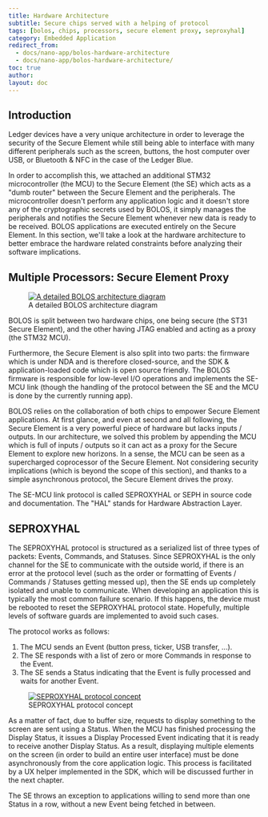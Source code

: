 ```yaml
---
title: Hardware Architecture
subtitle: Secure chips served with a helping of protocol
tags: [bolos, chips, processors, secure element proxy, seproxyhal]
category: Embedded Application
redirect_from: 
  - docs/nano-app/bolos-hardware-architecture
  - docs/nano-app/bolos-hardware-architecture/
toc: true
author:
layout: doc
---
```




## Introduction

Ledger devices have a very unique architecture in order to leverage the security of the Secure Element while still being able to interface with many different peripherals such as the screen, buttons, the host computer over USB, or Bluetooth & NFC in the case of the Ledger Blue.

In order to accomplish this, we attached an additional STM32 microcontroller (the MCU) to the Secure Element (the SE) which acts as a "dumb router" between the Secure Element and the peripherals. The microcontroller doesn't perform any application logic and it doesn't store any of the cryptographic secrets used by BOLOS, it simply manages the peripherals and notifies the Secure Element whenever new data is ready to be received. BOLOS applications are executed entirely on the Secure Element. In this section, we'll take a look at the hardware architecture to better embrace the hardware related constraints before analyzing their software implications.

## Multiple Processors: Secure Element Proxy

<!-- ------------- Image ------------- -->
<div class="uk-text-center">
	<figure>
	<a href="/bolos_architecture.png" style="border-bottom: none;">
		<img src="/bolos_architecture.png" class="align-center" alt="A detailed BOLOS architecture diagram" />
	</a>
	<figcaption aria-hidden="true">A detailed BOLOS architecture diagram</figcaption>
	</figure>
</div>
<!-- --------------------------------- -->

BOLOS is split between two hardware chips, one being secure (the ST31 Secure Element), and the other having JTAG enabled and acting as a proxy (the STM32 MCU).

Furthermore, the Secure Element is also split into two parts: the firmware which is under NDA and is therefore closed-source, and the SDK & application-loaded code which is open source friendly. The BOLOS firmware is responsible for low-level I/O operations and implements the SE-MCU link (though the handling of the protocol between the SE and the MCU is done by the currently running app).

BOLOS relies on the collaboration of both chips to empower Secure Element applications. At first glance, and even at second and all following, the Secure Element is a very powerful piece of hardware but lacks inputs / outputs. In our architecture, we solved this problem by appending the MCU which is full of inputs / outputs so it can act as a proxy for the Secure Element to explore new horizons. In a sense, the MCU can be seen as a supercharged coprocessor of the Secure Element. Not considering security implications (which is beyond the scope of this section), and thanks to a simple asynchronous protocol, the Secure Element drives the proxy.

The SE-MCU link protocol is called SEPROXYHAL or SEPH in source code and documentation. The "HAL" stands for Hardware Abstraction Layer.

## SEPROXYHAL

The SEPROXYHAL protocol is structured as a serialized list of three types of packets: Events, Commands, and Statuses. Since SEPROXYHAL is the only channel for the SE to communicate with the outside world, if there is an error at the protocol level (such as the order or formatting of Events / Commands / Statuses getting messed up), then the SE ends up completely isolated and unable to communicate. When developing an application this is typically the most common failure scenario. If this happens, the device must be rebooted to reset the SEPROXYHAL protocol state. Hopefully, multiple levels of software guards are implemented to avoid such cases.

The protocol works as follows:

1.  The MCU sends an Event (button press, ticker, USB transfer, ...).
2.  The SE responds with a list of zero or more Commands in response to the Event.
3.  The SE sends a Status indicating that the Event is fully processed
and waits for another Event.

<!-- ------------- Image ------------- -->
<div class="uk-text-center">
	<figure>
	<a href="/seproxyhal.png" style="border-bottom: none;">
		<img src="/seproxyhal.png" class="align-center" alt="SEPROXYHAL protocol concept" />
	</a>
	<figcaption aria-hidden="true">SEPROXYHAL protocol concept</figcaption>
	</figure>
</div>
<!-- --------------------------------- -->

As a matter of fact, due to buffer size, requests to display something to the screen are sent using a Status. When the MCU has finished processing the Display Status, it issues a Display Processed Event indicating that it is ready to receive another Display Status. As a result, displaying multiple elements on the screen (in order to build an entire user interface) must be done asynchronously from the core application logic. This process is facilitated by a UX helper implemented in the SDK, which will be discussed further in the next chapter.

The SE throws an exception to applications willing to send more than one Status in a row, without a new Event being fetched in between.

